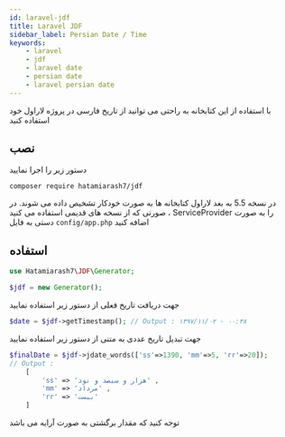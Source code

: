 ```yaml
---
id: laravel-jdf
title: Laravel JDF
sidebar_label: Persian Date / Time
keywords:
    - laravel
    - jdf
    - laravel date
    - persian date
    - laravel persian date
---
```


با استفاده از این کتابخانه به راحتی می توانید از تاریخ فارسی در پروژه لاراول خود استفاده کنید

## نصب

دستور زیر را اجرا نمایید

```
composer require hatamiarash7/jdf
```

در نسخه 5.5 به بعد لاراول کتابخانه ها به صورت خودکار تشخیص داده می شوند. در صورتی که از نسخه های قدیمی استفاده می کنید ، ServiceProvider را به صورت دستی به فایل `config/app.php` اضافه کنید

## استفاده

```php
use Hatamiarash7\JDF\Generator;

$jdf = new Generator();
```

جهت دریافت تاریخ فعلی از دستور زیر استفاده نمایید

```php
$date = $jdf->getTimestamp(); // Output : ۱۳۹۷/۱۱/۰۲ - ۰۰:۳۸
```

جهت تبدیل تاریخ عددی به متنی از دستور زیر استفاده نمایید

```php
$finalDate = $jdf->jdate_words(['ss'=>1390, 'mm'=>5, 'rr'=>20]);
// Output :
    [
        'ss' => 'هزار و سیصد و نود' ,
        'mm' => 'مرداد' ,
        'rr' => 'بیست'
    ]
```

توجه کنید که مقدار برگشتی به صورت آرایه می باشد
